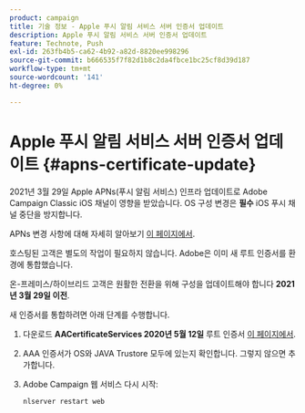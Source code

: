 ```yaml
---
product: campaign
title: 기술 정보 - Apple 푸시 알림 서비스 서버 인증서 업데이트
description: Apple 푸시 알림 서비스 서버 인증서 업데이트
feature: Technote, Push
exl-id: 263fb4b5-ca62-4b92-a82d-8820ee998296
source-git-commit: b666535f7f82d1b8c2da4fbce1bc25cf8d39d187
workflow-type: tm+mt
source-wordcount: '141'
ht-degree: 0%

---
```


# Apple 푸시 알림 서비스 서버 인증서 업데이트 {#apns-certificate-update}



2021년 3월 29일 Apple APNs(푸시 알림 서비스) 인프라 업데이트로 Adobe Campaign Classic iOS 채널이 영향을 받았습니다. OS 구성 변경은 **필수** iOS 푸시 채널 중단을 방지합니다.

APNs 변경 사항에 대해 자세히 알아보기 [이 페이지에서](https://developer.apple.com/news/?id=7gx0a2lp).

호스팅된 고객은 별도의 작업이 필요하지 않습니다. Adobe은 이미 새 루트 인증서를 환경에 통합했습니다.

온-프레미스/하이브리드 고객은 원활한 전환을 위해 구성을 업데이트해야 합니다 **2021년 3월 29일 이전**.

새 인증서를 통합하려면 아래 단계를 수행합니다.

1. 다운로드 **AACertificateServices 2020년 5월 12일** 루트 인증서 [이 페이지에서](https://support.sectigo.com/Com_KnowledgeDetailPage?Id=kA03l00000117cL).

1. AAA 인증서가 OS와 JAVA Trustore 모두에 있는지 확인합니다. 그렇지 않으면 추가합니다.

1. Adobe Campaign 웹 서비스 다시 시작:

   ```
   nlserver restart web
   ```
